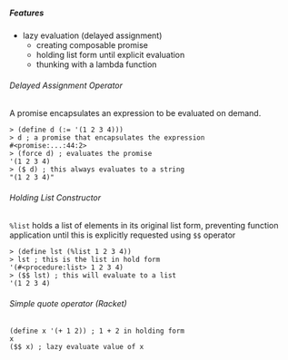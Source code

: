 ##### Features

* lazy evaluation (delayed assignment)
  * creating composable promise
  * holding list form until explicit evaluation
  * thunking with a lambda function

###### Delayed Assignment Operator

A promise encapsulates an expression to be evaluated on demand.

```
> (define d (:= '(1 2 3 4)))
> d ; a promise that encapsulates the expression
#<promise:...:44:2>
> (force d) ; evaluates the promise
'(1 2 3 4)
> ($ d) ; this always evaluates to a string
"(1 2 3 4)"
```

###### Holding List Constructor

`%list` holds a list of elements in its original list form, preventing function application until this is explicitly requested using `$$` operator

```
> (define lst (%list 1 2 3 4))
> lst ; this is the list in hold form
'(#<procedure:list> 1 2 3 4)
> ($$ lst) ; this will evaluate to a list
'(1 2 3 4)
```

###### Simple quote operator (Racket)

```
(define x '(+ 1 2)) ; 1 + 2 in holding form
x
($$ x) ; lazy evaluate value of x
```
